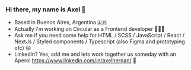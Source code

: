 ### Hi there, my name is Axel 👋

- Based in Buenos Aires, Argentina 🇦🇷
- Actually i'm working on Circular as a Frontend developer 👨🏽‍💻
- Ask me if you need some help for HTML / SCSS / JavaScript / React / NextJs / Styled components / Typescript (also Figma and prototyping ofc) 😜
- Linkedin? Yes, add me and lets work together us someday with an Aperol https://www.linkedin.com/in/axelhernan/ 🍷
